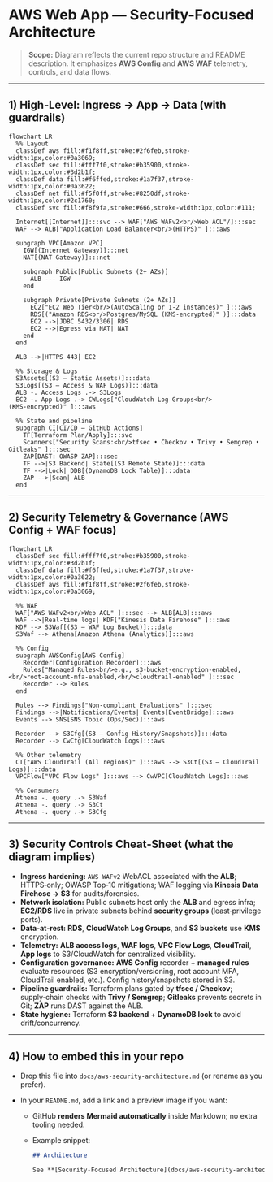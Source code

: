 # AWS Web App — Security-Focused Architecture

> **Scope:** Diagram reflects the current repo structure and README description. It emphasizes **AWS Config** and **AWS WAF** telemetry, controls, and data flows.

---

## 1) High‑Level: Ingress → App → Data (with guardrails)

```mermaid
flowchart LR
  %% Layout
  classDef aws fill:#f1f8ff,stroke:#2f6feb,stroke-width:1px,color:#0a3069;
  classDef sec fill:#fff7f0,stroke:#b35900,stroke-width:1px,color:#3d2b1f;
  classDef data fill:#f6ffed,stroke:#1a7f37,stroke-width:1px,color:#0a3622;
  classDef net fill:#f5f0ff,stroke:#8250df,stroke-width:1px,color:#2c1760;
  classDef svc fill:#f8f9fa,stroke:#666,stroke-width:1px,color:#111;

  Internet[[Internet]]:::svc --> WAF["AWS WAFv2<br/>Web ACL"/]:::sec
  WAF --> ALB["Application Load Balancer<br/>(HTTPS)" ]:::aws

  subgraph VPC[Amazon VPC]
    IGW[(Internet Gateway)]:::net
    NAT[(NAT Gateway)]:::net

    subgraph Public[Public Subnets (2+ AZs)]
      ALB --- IGW
    end

    subgraph Private[Private Subnets (2+ AZs)]
      EC2["EC2 Web Tier<br/>(AutoScaling or 1-2 instances)" ]:::aws
      RDS[("Amazon RDS<br/>Postgres/MySQL (KMS‑encrypted)" )]:::data
      EC2 -->|JDBC 5432/3306| RDS
      EC2 -->|Egress via NAT| NAT
    end
  end

  ALB -->|HTTPS 443| EC2

  %% Storage & Logs
  S3Assets[(S3 — Static Assets)]:::data
  S3Logs[(S3 — Access & WAF Logs)]:::data
  ALB -. Access Logs .-> S3Logs
  EC2 -. App Logs .-> CWLogs["CloudWatch Log Groups<br/>(KMS‑encrypted)" ]:::aws

  %% State and pipeline
  subgraph CI[CI/CD — GitHub Actions]
    TF[Terraform Plan/Apply]:::svc
    Scanners["Security Scans:<br/>tfsec • Checkov • Trivy • Semgrep • Gitleaks" ]:::sec
    ZAP[DAST: OWASP ZAP]:::sec
    TF -->|S3 Backend| State[(S3 Remote State)]:::data
    TF -->|Lock| DDB[(DynamoDB Lock Table)]:::data
    ZAP -->|Scan| ALB
  end
```

---

## 2) Security Telemetry & Governance (AWS Config + WAF focus)

```mermaid
flowchart LR
  classDef sec fill:#fff7f0,stroke:#b35900,stroke-width:1px,color:#3d2b1f;
  classDef data fill:#f6ffed,stroke:#1a7f37,stroke-width:1px,color:#0a3622;
  classDef aws fill:#f1f8ff,stroke:#2f6feb,stroke-width:1px,color:#0a3069;

  %% WAF
  WAF["AWS WAFv2<br/>Web ACL" ]:::sec --> ALB[ALB]:::aws
  WAF -->|Real‑time logs| KDF["Kinesis Data Firehose" ]:::aws
  KDF --> S3Waf[(S3 — WAF Log Bucket)]:::data
  S3Waf --> Athena[Amazon Athena (Analytics)]:::aws

  %% Config
  subgraph AWSConfig[AWS Config]
    Recorder[Configuration Recorder]:::aws
    Rules["Managed Rules<br/>e.g., s3-bucket-encryption-enabled,<br/>root-account-mfa-enabled,<br/>cloudtrail-enabled" ]:::sec
    Recorder --> Rules
  end

  Rules --> Findings["Non‑compliant Evaluations" ]:::sec
  Findings -->|Notifications/Events| Events[EventBridge]:::aws
  Events --> SNS[SNS Topic (Ops/Sec)]:::aws

  Recorder --> S3Cfg[(S3 — Config History/Snapshots)]:::data
  Recorder --> CwCfg[CloudWatch Logs]:::aws

  %% Other telemetry
  CT["AWS CloudTrail (All regions)" ]:::aws --> S3Ct[(S3 — CloudTrail Logs)]:::data
  VPCFlow["VPC Flow Logs" ]:::aws --> CwVPC[CloudWatch Logs]:::aws

  %% Consumers
  Athena -. query .-> S3Waf
  Athena -. query .-> S3Ct
  Athena -. query .-> S3Cfg
```

---

## 3) Security Controls Cheat‑Sheet (what the diagram implies)

- **Ingress hardening:** `AWS WAFv2` WebACL associated with the **ALB**; HTTPS‑only; OWASP Top‑10 mitigations; WAF logging via **Kinesis Data Firehose → S3** for audits/forensics.
- **Network isolation:** Public subnets host only the **ALB** and egress infra; **EC2/RDS** live in private subnets behind **security groups** (least‑privilege ports).
- **Data‑at‑rest:** **RDS**, **CloudWatch Log Groups**, and **S3 buckets** use **KMS** encryption.
- **Telemetry:** **ALB access logs**, **WAF logs**, **VPC Flow Logs**, **CloudTrail**, **App logs** to S3/CloudWatch for centralized visibility.
- **Configuration governance:** **AWS Config** recorder + **managed rules** evaluate resources (S3 encryption/versioning, root account MFA, CloudTrail enabled, etc.). Config history/snapshots stored in S3.
- **Pipeline guardrails:** Terraform plans gated by **tfsec / Checkov**; supply‑chain checks with **Trivy / Semgrep**; **Gitleaks** prevents secrets in Git; **ZAP** runs DAST against the ALB.
- **State hygiene:** Terraform **S3 backend** + **DynamoDB lock** to avoid drift/concurrency.

---

## 4) How to embed this in your repo

- Drop this file into `docs/aws-security-architecture.md` (or rename as you prefer).
- In your `README.md`, add a link and a preview image if you want:

  - GitHub **renders Mermaid automatically** inside Markdown; no extra tooling needed.
  - Example snippet:

    ```md
    ## Architecture

    See **[Security-Focused Architecture](docs/aws-security-architecture.md)**
    ```
